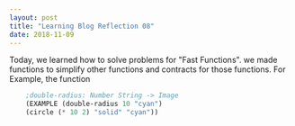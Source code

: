 ```yaml
---
layout: post
title: "Learning Blog Reflection 08"
date: 2018-11-09
---
```

Today, we  learned how to solve problems for "Fast Functions".   we made functions to simplify other functions and contracts for those functions.
For Example, the function
```scheme
	;double-radius: Number String -> Image
	(EXAMPLE (double-radius 10 "cyan")
	(circle (* 10 2) "solid" "cyan"))
```
